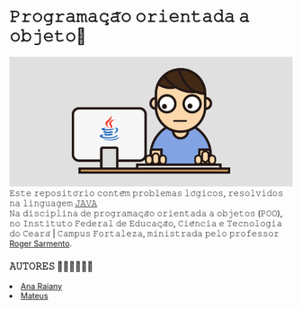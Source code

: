 
<h1>𝙿𝚛𝚘𝚐𝚛𝚊𝚖𝚊𝚌̧𝚊̃𝚘 𝚘𝚛𝚒𝚎𝚗𝚝𝚊𝚍𝚊 𝚊 𝚘𝚋𝚓𝚎𝚝𝚘👾</h1>
<img src="java-developers-application-settings-1-1660983825.jpg.gif">
  <br>
 𝙴𝚜𝚝𝚎 𝚛𝚎𝚙𝚘𝚜𝚒𝚝𝚘́𝚛𝚒𝚘 𝚌𝚘𝚗𝚝𝚎̂𝚖 𝚙𝚛𝚘𝚋𝚕𝚎𝚖𝚊𝚜 𝚕𝚘́𝚐𝚒𝚌𝚘𝚜, 𝚛𝚎𝚜𝚘𝚕𝚟𝚒𝚍𝚘𝚜 𝚗𝚊 𝚕𝚒𝚗𝚐𝚞𝚊𝚐𝚎𝚖
 <a href="https://tecnoblog.net/responde/o-que-e-java-guia-para-iniciantes/" target="_blank" rel="external">𝙹𝙰𝚅𝙰</a><br>
 𝙽𝚊 𝚍𝚒𝚜𝚌𝚒𝚙𝚕𝚒𝚗𝚊 𝚍𝚎 𝚙𝚛𝚘𝚐𝚛𝚊𝚖𝚊𝚌̧𝚊̃𝚘 𝚘𝚛𝚒𝚎𝚗𝚝𝚊𝚍𝚊 𝚊 𝚘𝚋𝚓𝚎𝚝𝚘𝚜 (𝙿𝙾𝙾), 𝚗𝚘 𝙸𝚗𝚜𝚝𝚒𝚝𝚞𝚝𝚘 𝙵𝚎𝚍𝚎𝚛𝚊𝚕 𝚍𝚎 𝙴𝚍𝚞𝚌𝚊𝚌̧𝚊̃𝚘, 𝙲𝚒𝚎̂𝚗𝚌𝚒𝚊 𝚎 𝚃𝚎𝚌𝚗𝚘𝚕𝚘𝚐𝚒𝚊 𝚍𝚘 𝙲𝚎𝚊𝚛𝚊́ | 𝙲𝚊𝚖𝚙𝚞𝚜 𝙵𝚘𝚛𝚝𝚊𝚕𝚎𝚣𝚊, 𝚖𝚒𝚗𝚒𝚜𝚝𝚛𝚊𝚍𝚊 𝚙𝚎𝚕𝚘 𝚙𝚛𝚘𝚏𝚎𝚜𝚜𝚘𝚛 <a href="https://github.com/rogermsarmento" target="_blank" rel="external">Roger Sarmento</a>.

   <h3>𝙰𝚄𝚃𝙾𝚁𝙴𝚂 👨🏻‍💻👩🏻‍💻</h3>
   <li>
   <a href="https://github.com/ameninadogorro" target="_blank" rel="external">Ana Raiany</a>
   <li>
   <a href="https://github.com/oestrangeiro" target="_blank" rel="external">Mateus</a>
   </li>
 
